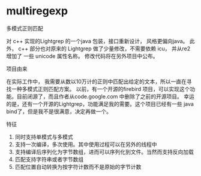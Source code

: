 # multiregexp
多模式正则匹配

对 c++ 实现的Lightgrep 的一个java 包装，接口重新设计， 风格更偏向java。
此外， c++  部分也对原来的 Lightgrep 做了少量修改，不需要依赖 icu， 并从re2 增加了 一些 unicode 属性名称。
修改代码将在另外项目中公布。

项目由来

在实际工作中， 我需要从数以10万计的正则中匹配出给定的文本，所以一直在寻找一种多模式正则匹配方案。
以前，有一个开源的firebird 项目，可以实现这个功能。目前闭源了，而且作者从code.google.com 中删除了之前的开源项目。
幸运的是，还有一个开源的Lightgrep，功能满足我的需要。这个项目已经有一些 java bind了，但是我不是很满意，决定再做一个。

特征

1. 同时支持单模式与多模式
2. 支持一次编译，多次使用。其中使用过程可以在另外的线程中
3. 支持编译后序列化为字节数组，进而可以序列化到文件。当然而支持反向加载
4. 匹配支持字符串或者字节数组
5. 匹配位置自动转换为按字符计数而不是原始的字节计数

